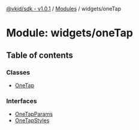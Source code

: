 [@vkid/sdk - v1.0.1](../README.md) / [Modules](../modules.md) / widgets/oneTap

# Module: widgets/oneTap

## Table of contents

### Classes

- [OneTap](../classes/widgets_oneTap.OneTap.md)

### Interfaces

- [OneTapParams](../interfaces/widgets_oneTap.OneTapParams.md)
- [OneTapStyles](../interfaces/widgets_oneTap.OneTapStyles.md)

